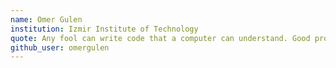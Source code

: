 ```yaml
---
name: Omer Gulen
institution: Izmir Institute of Technology
quote: Any fool can write code that a computer can understand. Good programmers write code that humans can understand. - Martin Fowler
github_user: omergulen
---
```

